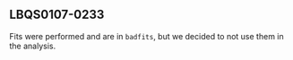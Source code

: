 ## LBQS0107-0233

Fits were performed and are in `badfits`, but we decided to not use them in the analysis.